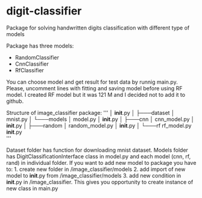 # digit-classifier
Package for solving handwritten digits classification with different type of models 

Package has three models:
- RandomClassifier
- CnnClassifier
- RfClassifier

You can choose model and get result for test data by runnig main.py. Please, uncomment lines with fitting and saving model before using RF model. I created RF model but it was 121 M and I decided not to add it to github.

Structure of image_classifier package:
'''
│   __init__.py                                                                                                         │                                                                                                                       ├───dataset                                                                                                             │       mnist.py                                                                                                        │                                                                                                                       └───models                                                                                                                  │   model.py                                                                                                            │   __init__.py                                                                                                         │                                                                                                                       ├───cnn                                                                                                                 │       cnn_model.py                                                                                                    │       __init__.py                                                                                                     │                                                                                                                       ├───random                                                                                                              │       random_model.py                                                                                                 │       __init__.py                                                                                                     │                                                                                                                       └───rf                                                                                                                          rf_model.py                                                                                                             __init__.py    
'''
 
Dataset folder has function for downloading mnist dataset.
Models folder has DigitClassificationInterface class in model.py and each model (cnn, rf, rand) in individual folder.
If you want to add new model to package you have to:
	1. create new folder in /image_classifier/models
	2. add import of new model to __init__.py from /image_classifier/models
	3. add new condition in __init__.py in /image_classifier. This gives you opportunity to create instance of new class in main.py 